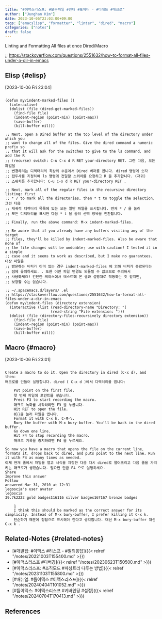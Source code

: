 ```yaml
---
title: "#이맥스리스프: #모든파일 #린터 #포메터 - #디레드 #매크로"
author: ["Junghan Kim"]
date: 2023-10-06T23:03:00+09:00
tags: ["emacslisp", "formatter", "linter", "dired", "macro"]
categories: ["notes"]
draft: false
---
```


Linting and Formatting All files at once Dired/Macro

;; <https://stackoverflow.com/questions/2551632/how-to-format-all-files-under-a-dir-in-emacs>


## Elisp {#elisp}

<span class="timestamp-wrapper"><span class="timestamp">[2023-10-06 Fri 23:04]</span></span>

```elisp

(defun my/indent-marked-files ()
  (interactive)
  (dolist (file (dired-get-marked-files))
    (find-file file)
    (indent-region (point-min) (point-max))
    (save-buffer)
    (kill-buffer nil)))

;; Next, open a Dired buffer at the top level of the directory under which you
;; want to change all of the files. Give the dired command a numeric prefix so
;; that it will ask for the switches to give to the ls command, and add the R
;; (recurse) switch: C-u C-x d R RET your-directory RET. 그런 다음, 모든 파일을
;; 변경하려는 디렉터리의 최상위 수준에서 Dired 버퍼를 엽니다. dired 명령에 숫자
;; 접두사를 지정하여 ls 명령에 전달할 스위치를 요청하고 R 을 추가합니다. (재귀)
;; 스위치를 추가합니다: C-u C-x d R RET your-directory RET .

;; Next, mark all of the regular files in the recursive directory listing: first
;; * / to mark all the directories, then * t to toggle the selection. 그런 다음
;; 재귀적 디렉터리 목록에 있는 모든 일반 파일을 표시합니다. 먼저 * / 을 눌러
;; 모든 디렉터리를 표시한 다음 * t 을 눌러 선택 항목을 전환합니다.

;; Finally, run the above command: M-x indent-marked-files.

;; Be aware that if you already have any buffers visiting any of the target
;; files, they'll be killed by indent-marked-files. Also be aware that none of
;; the file changes will be undoable; use with caution! I tested it in a simple
;; case and it seems to work as described, but I make no guarantees. 대상 파일을
;; 방문하는 버퍼가 이미 있는 경우 indent-marked-files 에 의해 버퍼가 종료된다는
;; 점에 유의하세요. . 또한 어떤 파일 변경도 되돌릴 수 없으므로 주의해서
;; 사용하세요! 간단한 케이스에서 테스트해 본 결과 설명대로 작동하는 것 같지만,
;; 보장할 수는 없습니다.

;; ~/.spacemacs.d/layers/ .el
;; https://stackoverflow.com/questions/2551632/how-to-format-all-files-under-a-dir-in-emacs
(defun my/indent-files (directory extension)
  (interactive (list (read-directory-name "Directory: ")
                     (read-string "File extension: ")))
  (dolist (file (directory-files-recursively directory extension))
    (find-file file)
    (indent-region (point-min) (point-max))
    (save-buffer)
    (kill-buffer nil)))
```


## Macro {#macro}

<span class="timestamp-wrapper"><span class="timestamp">[2023-10-06 Fri 23:01]</span></span>

```text

Create a macro to do it. Open the directory in dired (C-x d), and then:
매크로를 만들어 실행합니다. dired ( C-x d )에서 디렉터리를 엽니다:

    Put point on the first file.
    첫 번째 파일에 포인트를 넣습니다.
    Press F3 to start recording the macro.
    매크로 녹화를 시작하려면 F3 을 누릅니다.
    Hit RET to open the file.
    0}}을 눌러 파일을 엽니다.
    Format it with C-x h, C-M-\.
    Bury the buffer with M-x bury-buffer. You'll be back in the dired buffer.
    Go down one line.
    Hit F4 to stop recording the macro.
    매크로 기록을 중지하려면 F4 을 누르세요.

So now you have a macro that opens the file on the current line, formats it, drops back to dired, and puts point to the next line. Run it with F4 as many times as needed.
이제 현재 줄에서 파일을 열고 서식을 지정한 다음 다시 dired로 떨어뜨리고 다음 줄을 가리키는 매크로가 생겼습니다. 필요한 만큼 F4 으로 실행하세요.
Share
Improve this answer
Follow
answered Mar 31, 2010 at 12:31
legoscia's user avatar
legoscia
39.7k2222 gold badges116116 silver badges167167 bronze badges

    1
    I think this should be marked as the correct answer for its simplicity. Instead of M-x bury-buffer, I prefer killing it C-x k.
    단순하기 때문에 정답으로 표시해야 한다고 생각합니다. 대신 M-x bury-buffer 대신 C-x k .
```


## Related-Notes {#related-notes}

-   [#개발팁: #이맥스 #리스프 - #질의응답]({{< relref "/notes/20221003T155400.md" >}})
-   [#이맥스리스프 #디버깅]({{< relref "/notes/20230623T150500.md" >}})
-   [#이맥스리스프: #조직모드 #파싱트리 다루는 방법]({{< relref "/notes/20231103T155800.md" >}})
-   [#매뉴얼: #둠이맥스 #이맥스리스프]({{< relref "/notes/20240404T101052.md" >}})
-   [#둠이맥스: #이맥스리스프 #키바인딩 #설정]({{< relref "/notes/20240704T170413.md" >}})

## References

<style>.csl-entry{text-indent: -1.5em; margin-left: 1.5em;}</style><div class="csl-bib-body">
</div>
